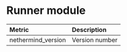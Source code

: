 # Runner module

| Metric | Description |
| :--- | :--- |
| nethermind\_version | Version number |


